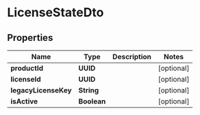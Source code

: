 

# LicenseStateDto


## Properties

| Name | Type | Description | Notes |
|------------ | ------------- | ------------- | -------------|
|**productId** | **UUID** |  |  [optional] |
|**licenseId** | **UUID** |  |  [optional] |
|**legacyLicenseKey** | **String** |  |  [optional] |
|**isActive** | **Boolean** |  |  [optional] |



